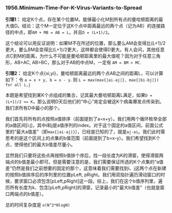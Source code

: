 ### 1956.Minimum-Time-For-K-Virus-Variants-to-Spread

**引理1：** 给定K个点，存在某个位置M，能够最小化M到所有点的曼哈顿距离的最大值D。结论：这个M一定位于这K个点中距离最远的两个点（记为AB）的连接路径的中点，即```AM + MB = AB = L```，并且```D = (L+1)/2```。

这个结论可以用反证说明：如果M不在所述的位置，那么要么AM会变得比(L+1)/2更大，要么BM会变得比(L+1)/2更大，这样都会使得D更大。有人会问，其他任意点C到M的距离，为什么不可能是曼哈顿距离里的最大值呢？因为对于任意三角形，AB>AC, AB>BC，那么对于AB的中点M，一定有 ```AM = BM > MC```.

**引理2：** 给定K个点{xi,yi}，曼哈顿距离最远的两个点AB之间的距离L，可以计算如下：令 ```a = x + y, b = x - y```. 则 ```L = max(max{|ai-aj|}, max{|bi-bj|})  for all i,j```

本题是希望找到某K个点组成的集合，记其最大曼哈顿距离L满足，如果```D = (L+1)/2 <= K```，那么说明D天后他们的“中心”肯定会被这K个病毒爆发点传染到。我们求所有D中最小的那个。

我们首先将所有的点按照a值排序（前面提到了a=x+y）。我们用两个循环枚举全部的a值区间[i:j]，其中i和j是a值序列的index。对于这个固定的a值区间，前面公式里的“最大a值差”（即```max{|ai-aj|}```），已经是已知的了，就是```aj-ai```。我们此时需思考的是这个区间上的点集的b值范围（前面提到了b=x-y）。我们希望找到K个点，使得他们的最大b值差尽量小。

显然我们只要将这些点再按照b值排个序后，找一段长度为K的滑窗，使得滑窗两端点的b值差最小即可。但是需要注意的是，我们需要保证所选的K个点集的“a值差”仍然是我们之前想要的固定的那个，这意味着我们需要找到i、j这两个点在新建的按照b值排序后的序列里的位置pLeft, pRight。我们用双指针遍历滑动窗口的时候，要求窗口必须包含[pLeft,pRight]这一段。综上，我们在这个b值序列里，遍历所有长度为k、包含[pLeft,pRight]的滑窗，记录最小的“最大b值差”（也就是窗口两端点的b值差）。

总的时间复杂度是 ```o(N^2*NlogN)```

